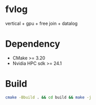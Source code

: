 # fvlog
vertical + gpu + free join + datalog

# Dependency
- CMake >= 3.20
- Nvidia HPC sdk >= 24.1

# Build
```bash
cmake -Bbuild . && cd build && make -j
```
